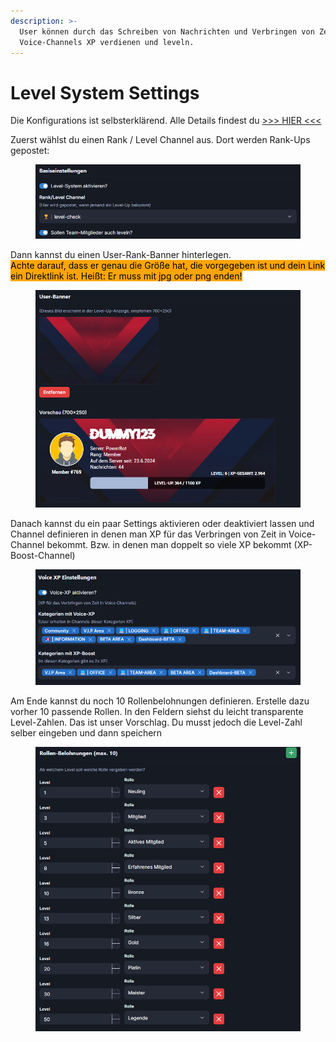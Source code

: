```yaml
---
description: >-
  User können durch das Schreiben von Nachrichten und Verbringen von Zeit in
  Voice-Channels XP verdienen und leveln.
---
```


# Level System Settings

Die Konfigurations ist selbsterklärend. Alle Details findest du [>>> HIER <<<](../features/level-system/)

Zuerst wählst du einen Rank / Level Channel aus. Dort werden Rank-Ups gepostet:

<div data-full-width="true"><figure><img src="../.gitbook/assets/chrome_ZrgDwG0qFZ.png" alt=""><figcaption></figcaption></figure></div>

Dann kannst du einen User-Rank-Banner hinterlegen. \
<mark style="background-color:orange;">Achte darauf, dass er genau die Größe hat, die vorgegeben ist und dein Link ein Direktlink ist. Heißt: Er muss mit jpg oder png enden!</mark>

<div data-full-width="true"><figure><img src="../.gitbook/assets/chrome_aoxq5UQuQT.png" alt=""><figcaption></figcaption></figure></div>

Danach kannst du ein paar Settings aktivieren oder deaktiviert lassen und Channel definieren in denen man XP für das Verbringen von Zeit in Voice-Channel bekommt. Bzw. in denen man doppelt so viele XP bekommt (XP-Boost-Channel)

<div data-full-width="true"><figure><img src="../.gitbook/assets/chrome_aHq4a8Spvp.png" alt=""><figcaption></figcaption></figure></div>

Am Ende kannst du noch 10 Rollenbelohnungen definieren. Erstelle dazu vorher 10 passende Rollen. In den Feldern siehst du leicht transparente Level-Zahlen. Das ist unser Vorschlag. Du musst jedoch die Level-Zahl selber eingeben und dann speichern

<div data-full-width="true"><figure><img src="../.gitbook/assets/chrome_957OZ3EGAP.png" alt=""><figcaption></figcaption></figure></div>
